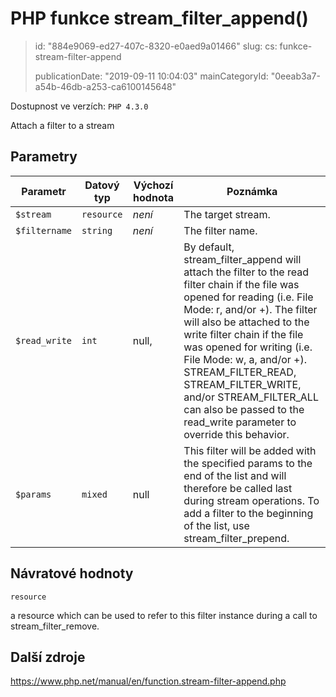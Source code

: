PHP funkce stream_filter_append()
=================================

> id: "884e9069-ed27-407c-8320-e0aed9a01466"
> slug:
> 	cs: funkce-stream-filter-append
>
> publicationDate: "2019-09-11 10:04:03"
> mainCategoryId: "0eeab3a7-a54b-46db-a253-ca6100145648"

Dostupnost ve verzích: `PHP 4.3.0`

Attach a filter to a stream


Parametry
--------------

| Parametr | Datový typ | Výchozí hodnota | Poznámka |
|-----|-----|-----|-----|
| `$stream` | `resource` | *není* | The target stream. |
| `$filtername` | `string` | *není* | The filter name. |
| `$read_write` | `int` | null, | By default, stream_filter_append will attach the filter to the read filter chain if the file was opened for reading (i.e. File Mode: r, and/or +). The filter will also be attached to the write filter chain if the file was opened for writing (i.e. File Mode: w, a, and/or +). STREAM_FILTER_READ, STREAM_FILTER_WRITE, and/or STREAM_FILTER_ALL can also be passed to the read_write parameter to override this behavior. |
| `$params` | `mixed` | null | This filter will be added with the specified params to the end of the list and will therefore be called last during stream operations. To add a filter to the beginning of the list, use stream_filter_prepend. |


Návratové hodnoty
----------------

`resource`

a resource which can be used to refer to this filter
instance during a call to stream_filter_remove.

Další zdroje
------------

https://www.php.net/manual/en/function.stream-filter-append.php
